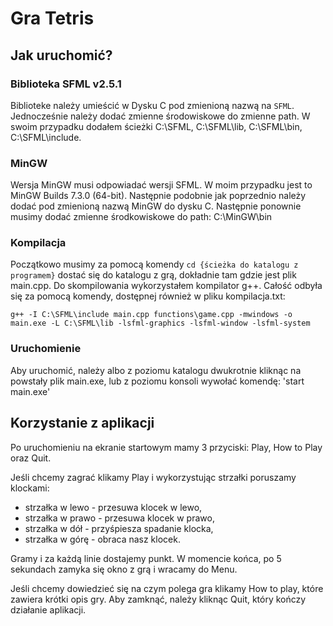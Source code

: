 # Gra Tetris

## Jak uruchomić?

### Biblioteka SFML v2.5.1
Biblioteke należy umieścić w Dysku C pod zmienioną nazwą na `SFML`. Jednocześnie należy dodać zmienne środowiskowe do zmienne path.
W swoim przypadku dodałem ścieżki C:\SFML, C:\SFML\lib, C:\SFML\bin, C:\SFML\include.

### MinGW
Wersja MinGW musi odpowiadać wersji SFML. W moim przypadku jest to MinGW Builds 7.3.0 (64-bit). Następnie podobnie jak poprzednio należy dodać pod zmienioną nazwą MinGW do dysku C.
Następnie ponownie musimy dodać zmienne środkowiskowe do path: C:\MinGW\bin

### Kompilacja
Początkowo musimy za pomocą komendy `cd {ścieżka do katalogu z programem}` dostać się do katalogu z grą, dokładnie tam gdzie jest plik main.cpp. 
Do skompilowania wykorzystałem kompilator g++. Całość odbyła się za pomocą komendy, dostępnej również w pliku kompilacja.txt:

`g++ -I C:\SFML\include main.cpp functions\game.cpp -mwindows -o main.exe -L C:\SFML\lib -lsfml-graphics -lsfml-window -lsfml-system`


### Uruchomienie
Aby uruchomić, należy albo z poziomu katalogu dwukrotnie kliknąc na powstały plik main.exe, lub z poziomu konsoli wywołać komendę:  'start main.exe'

## Korzystanie z aplikacji
Po uruchomieniu na ekranie startowym mamy 3 przyciski: Play, How to Play oraz Quit. 

Jeśli chcemy zagrać klikamy Play i wykorzystując strzałki poruszamy klockami:
- strzałka w lewo - przesuwa klocek w lewo,
- strzałka w prawo - przesuwa klocek w prawo,
- strzałka w dół - przyśpiesza spadanie klocka,
- strzałka w górę - obraca nasz klocek.

Gramy i za każdą linie dostajemy punkt. W momencie końca, po 5 sekundach zamyka się okno z grą i wracamy do Menu.

Jeśli chcemy dowiedzieć się na czym polega gra klikamy How to play, które zawiera krótki opis gry.
Aby zamknąć, należy kliknąc Quit, który kończy działanie aplikacji.

